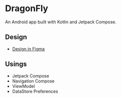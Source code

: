 # DragonFly

An Android app built with Kotlin and Jetpack Compose.

## Design

- [Design in Figma](https://www.figma.com/design/T3Vg95lADAG6BGSkds1wVV/DragonFly?m=auto&t=HFtVknABmoQTOVSJ-1)

## Usings

- Jetpack Compose
- Navigation Compose
- ViewModel
- DataStore Preferences
